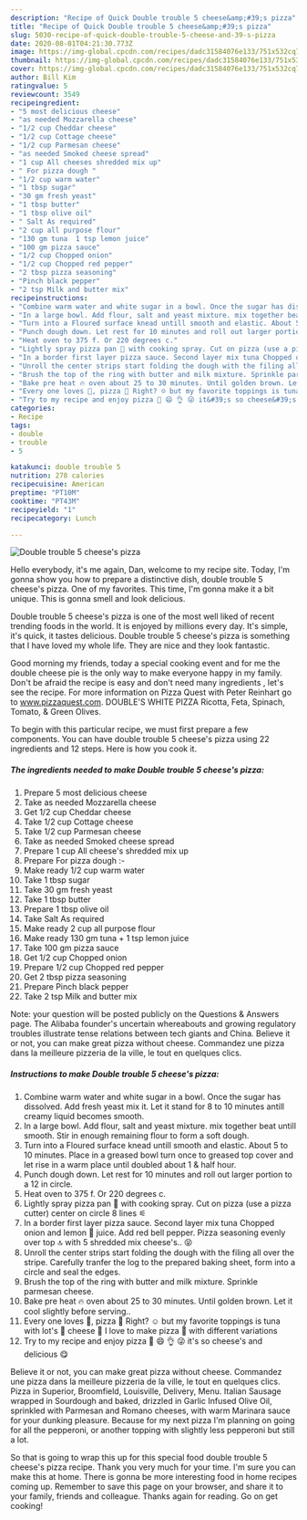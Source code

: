 ```yaml
---
description: "Recipe of Quick Double trouble 5 cheese&amp;#39;s pizza"
title: "Recipe of Quick Double trouble 5 cheese&amp;#39;s pizza"
slug: 5030-recipe-of-quick-double-trouble-5-cheese-and-39-s-pizza
date: 2020-08-01T04:21:30.773Z
image: https://img-global.cpcdn.com/recipes/dadc31584076e133/751x532cq70/double-trouble-5-cheeses-pizza-recipe-main-photo.jpg
thumbnail: https://img-global.cpcdn.com/recipes/dadc31584076e133/751x532cq70/double-trouble-5-cheeses-pizza-recipe-main-photo.jpg
cover: https://img-global.cpcdn.com/recipes/dadc31584076e133/751x532cq70/double-trouble-5-cheeses-pizza-recipe-main-photo.jpg
author: Bill Kim
ratingvalue: 5
reviewcount: 3549
recipeingredient:
- "5 most delicious cheese"
- "as needed Mozzarella cheese"
- "1/2 cup Cheddar cheese"
- "1/2 cup Cottage cheese"
- "1/2 cup Parmesan cheese"
- "as needed Smoked cheese spread"
- "1 cup All cheeses shredded mix up"
- " For pizza dough "
- "1/2 cup warm water"
- "1 tbsp sugar"
- "30 gm fresh yeast"
- "1 tbsp butter"
- "1 tbsp olive oil"
- " Salt As required"
- "2 cup all purpose flour"
- "130 gm tuna  1 tsp lemon juice"
- "100 gm pizza sauce"
- "1/2 cup Chopped onion"
- "1/2 cup Chopped red pepper"
- "2 tbsp pizza seasoning"
- "Pinch black pepper"
- "2 tsp Milk and butter mix"
recipeinstructions:
- "Combine warm water and white sugar in a bowl. Once the sugar has dissolved. Add fresh yeast mix it. Let it stand for 8 to 10 minutes antill creamy liquid becomes smooth."
- "In a large bowl. Add flour, salt and yeast mixture. mix together beat untill smooth. Stir in enough remaining flour to form a soft dough."
- "Turn into a Floured surface knead untill smooth and elastic. About 5 to 10 minutes. Place in a greased bowl turn once to greased top cover and let rise in a warm place until doubled about 1 &amp; half hour."
- "Punch dough down. Let rest for 10 minutes and roll out larger portion to a 12 in circle."
- "Heat oven to 375 f. Or 220 degrees c."
- "Lightly spray pizza pan 🍳 with cooking spray. Cut on pizza (use a pizza cutter) center on circle 8 lines ⚟"
- "In a border first layer pizza sauce. Second layer mix tuna Chopped onion and lemon 🍋 juice. Add red bell pepper. Pizza seasoning evenly over top 🔝 with 5 shredded mix cheese&#39;s.. 😝"
- "Unroll the center strips start folding the dough with the filing all over the stripe. Carefully tranfer the log to the prepared baking sheet, form into a circle and seal the edges."
- "Brush the top of the ring with butter and milk mixture. Sprinkle parmesan cheese."
- "Bake pre heat 🔥 oven about 25 to 30 minutes. Until golden brown. Let it cool slightly before serving.."
- "Every one loves 🍕, pizza 🍕 Right? ☺ but my favorite toppings is tuna with lot&#39;s 📴 cheese 🧀 I love to make pizza 🍕 with different variations"
- "Try to my recipe and enjoy pizza 🍕 😄 👌 😜 it&#39;s so cheese&#39;s and delicious 😋"
categories:
- Recipe
tags:
- double
- trouble
- 5

katakunci: double trouble 5 
nutrition: 278 calories
recipecuisine: American
preptime: "PT10M"
cooktime: "PT43M"
recipeyield: "1"
recipecategory: Lunch

---
```



![Double trouble 5 cheese&#39;s pizza](https://img-global.cpcdn.com/recipes/dadc31584076e133/751x532cq70/double-trouble-5-cheeses-pizza-recipe-main-photo.jpg)

Hello everybody, it's me again, Dan, welcome to my recipe site. Today, I'm gonna show you how to prepare a distinctive dish, double trouble 5 cheese&#39;s pizza. One of my favorites. This time, I'm gonna make it a bit unique. This is gonna smell and look delicious.

Double trouble 5 cheese&#39;s pizza is one of the most well liked of recent trending foods in the world. It is enjoyed by millions every day. It's simple, it's quick, it tastes delicious. Double trouble 5 cheese&#39;s pizza is something that I have loved my whole life. They are nice and they look fantastic.

Good morning my friends, today a special cooking event and for me the double cheese pie is the only way to make everyone happy in my family. Don&#39;t be afraid the recipe is easy and don&#39;t need many ingredients , let&#39;s see the recipe. For more information on Pizza Quest with Peter Reinhart go to www.pizzaquest.com. DOUBLE&#39;S WHITE PIZZA Ricotta, Feta, Spinach, Tomato, &amp; Green Olives.


To begin with this particular recipe, we must first prepare a few components. You can have double trouble 5 cheese&#39;s pizza using 22 ingredients and 12 steps. Here is how you cook it.

<!--inarticleads1-->

##### The ingredients needed to make Double trouble 5 cheese&#39;s pizza:

1. Prepare 5 most delicious cheese
1. Take as needed Mozzarella cheese
1. Get 1/2 cup Cheddar cheese
1. Take 1/2 cup Cottage cheese
1. Take 1/2 cup Parmesan cheese
1. Take as needed Smoked cheese spread
1. Prepare 1 cup All cheese&#39;s shredded mix up
1. Prepare  For pizza dough :-
1. Make ready 1/2 cup warm water
1. Take 1 tbsp sugar
1. Take 30 gm fresh yeast
1. Take 1 tbsp butter
1. Prepare 1 tbsp olive oil
1. Take  Salt As required
1. Make ready 2 cup all purpose flour
1. Make ready 130 gm tuna + 1 tsp lemon juice
1. Take 100 gm pizza sauce
1. Get 1/2 cup Chopped onion
1. Prepare 1/2 cup Chopped red pepper
1. Get 2 tbsp pizza seasoning
1. Prepare Pinch black pepper
1. Take 2 tsp Milk and butter mix


Note: your question will be posted publicly on the Questions &amp; Answers page. The Alibaba founder&#39;s uncertain whereabouts and growing regulatory troubles illustrate tense relations between tech giants and China. Believe it or not, you can make great pizza without cheese. Commandez une pizza dans la meilleure pizzeria de la ville, le tout en quelques clics. 

<!--inarticleads2-->

##### Instructions to make Double trouble 5 cheese&#39;s pizza:

1. Combine warm water and white sugar in a bowl. Once the sugar has dissolved. Add fresh yeast mix it. Let it stand for 8 to 10 minutes antill creamy liquid becomes smooth.
1. In a large bowl. Add flour, salt and yeast mixture. mix together beat untill smooth. Stir in enough remaining flour to form a soft dough.
1. Turn into a Floured surface knead untill smooth and elastic. About 5 to 10 minutes. Place in a greased bowl turn once to greased top cover and let rise in a warm place until doubled about 1 &amp; half hour.
1. Punch dough down. Let rest for 10 minutes and roll out larger portion to a 12 in circle.
1. Heat oven to 375 f. Or 220 degrees c.
1. Lightly spray pizza pan 🍳 with cooking spray. Cut on pizza (use a pizza cutter) center on circle 8 lines ⚟
1. In a border first layer pizza sauce. Second layer mix tuna Chopped onion and lemon 🍋 juice. Add red bell pepper. Pizza seasoning evenly over top 🔝 with 5 shredded mix cheese&#39;s.. 😝
1. Unroll the center strips start folding the dough with the filing all over the stripe. Carefully tranfer the log to the prepared baking sheet, form into a circle and seal the edges.
1. Brush the top of the ring with butter and milk mixture. Sprinkle parmesan cheese.
1. Bake pre heat 🔥 oven about 25 to 30 minutes. Until golden brown. Let it cool slightly before serving..
1. Every one loves 🍕, pizza 🍕 Right? ☺ but my favorite toppings is tuna with lot&#39;s 📴 cheese 🧀 I love to make pizza 🍕 with different variations
1. Try to my recipe and enjoy pizza 🍕 😄 👌 😜 it&#39;s so cheese&#39;s and delicious 😋


Believe it or not, you can make great pizza without cheese. Commandez une pizza dans la meilleure pizzeria de la ville, le tout en quelques clics. Pizza in Superior, Broomfield, Louisville, Delivery, Menu. Italian Sausage wrapped in Sourdough and baked, drizzled in Garlic Infused Olive Oil, sprinkled with Parmesan and Romano cheeses, with warm Marinara sauce for your dunking pleasure. Because for my next pizza I&#39;m planning on going for all the pepperoni, or another topping with slightly less pepperoni but still a lot. 

So that is going to wrap this up for this special food double trouble 5 cheese&#39;s pizza recipe. Thank you very much for your time. I'm sure you can make this at home. There is gonna be more interesting food in home recipes coming up. Remember to save this page on your browser, and share it to your family, friends and colleague. Thanks again for reading. Go on get cooking!
